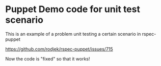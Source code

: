 # Puppet Demo code for unit test scenario

This is an example of a problem unit testing a certain scenario in rspec-puppet

https://github.com/rodjek/rspec-puppet/issues/715

Now the code is "fixed" so that it works!
